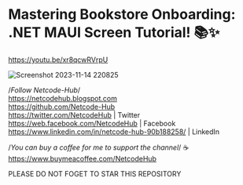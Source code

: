 # Mastering Bookstore Onboarding: .NET MAUI Screen Tutorial! 📚✨<br/>
https://youtu.be/xr8qcwRVrpU <br/>

![Screenshot 2023-11-14 220825](https://github.com/Netcode-Hub/ScreenOnboardingForBookshop/assets/110794348/8de98e59-4d4b-4cef-b8d7-8238b7f8b4af)


/*Follow Netcode-Hub*/ <br/>
https://netcodehub.blogspot.com <br/> 
https://github.com/Netcode-Hub <br/>
https://twitter.com/NetcodeHub | Twitter <br/>
https://web.facebook.com/NetcodeHub | Facebook <br/>
https://www.linkedin.com/in/netcode-hub-90b188258/ | LinkedIn <br/>

/*You can buy a coffee for me to support the channel*/ ☕️ <br/>
https://www.buymeacoffee.com/NetcodeHub <br/>

PLEASE DO NOT FOGET TO STAR THIS REPOSITORY<br/>
